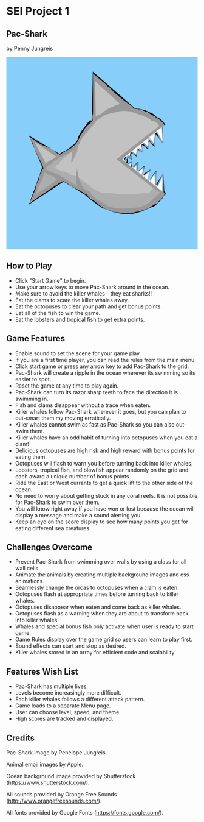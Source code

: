 # SEI Project 1

## Pac-Shark
by Penny Jungreis

![Pac-Shark](./images/shark-e.png)

## How to Play
* Click "Start Game" to begin.
* Use your arrow keys to move Pac-Shark around in the ocean.
* Make sure to avoid the killer whales - they eat sharks!!
* Eat the clams to scare the killer whales away.
* Eat the octopuses to clear your path and get bonus points.
* Eat all of the fish to win the game.
* Eat the lobsters and tropical fish to get extra points.  

## Game Features
* Enable sound to set the scene for your game play.
* If you are a first time player, you can read the rules from the main menu.
* Click start game or press any arrow key to add Pac-Shark to the grid.
* Pac-Shark will create a ripple in the ocean wherever its swimming so its easier to spot.
* Reset the game at any time to play again.
* Pac-Shark can turn its razor sharp teeth to face the direction it is swimming in.
* Fish and clams disappear without a trace when eaten.
* Killer whales follow Pac-Shark wherever it goes, but you can plan to out-smart them my moving erratically.
* Killer whales cannot swim as fast as Pac-Shark so you can also out-swim them.
* Killer whales have an odd habit of turning into octopuses when you eat a clam!
* Delicious octopuses are high risk and high reward with bonus points for eating them.
* Octopuses will flash to warn you before turning back into killer whales.
* Lobsters, tropical fish, and blowfish appear randomly on the grid and each award a unique number of bonus points.
* Ride the East or West currants to get a quick lift to the other side of the ocean.
* No need to worry about getting stuck in any coral reefs. It is not possible for Pac-Shark to swim over them.
* You will know right away if you have won or lost because the ocean will display a message and make a sound alerting you.
* Keep an eye on the score display to see how many points you get for eating different sea creatures.

## Challenges Overcome
* Prevent Pac-Shark from swimming over walls by using a class for all wall cells.
* Animate the animals by creating multiple background images and css animations.
* Seamlessly change the orcas to octopuses when a clam is eaten.
* Octopuses flash at appropriate times before turning back to killer whales.
* Octopuses disappear when eaten and come back as killer whales.
* Octopuses flash as a warning when they are about to transform back into killer whales.
* Whales and special bonus fish only activate when user is ready to start game.
* Game Rules display over the game grid so users can learn to play first.
* Sound effects can start and stop as desired.
* Killer whales stored in an array for efficient code and scalability.

## Features Wish List
* Pac-Shark has multiple lives.
* Levels become increasingly more difficult.
* Each killer whales follows a different attack pattern.
* Game loads to a separate Menu page.
* User can choose level, speed, and theme.
* High scores are tracked and displayed.

## Credits

Pac-Shark image by Penelope Jungreis.

Animal emoji images by Apple.

Ocean background image provided by Shutterstock (https://www.shutterstock.com/).

All sounds provided by Orange Free Sounds (http://www.orangefreesounds.com/).

All fonts provided by Google Fonts (https://fonts.google.com/).
